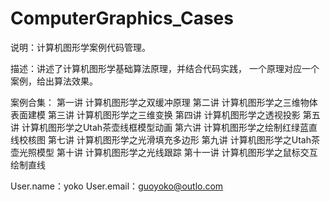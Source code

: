 # ComputerGraphics_Cases

说明：计算机图形学案例代码管理。

描述：讲述了计算机图形学基础算法原理，并结合代码实践，
一个原理对应一个案例，给出算法效果。

案例合集：
第一讲 计算机图形学之双缓冲原理
第二讲 计算机图形学之三维物体表面建模
第三讲 计算机图形学之三维变换
第四讲 计算机图形学之透视投影
第五讲 计算机图形学之Utah茶壶线框模型动画
第六讲 计算机图形学之绘制红绿蓝直线校核图
第七讲 计算机图形学之光滑填充多边形
第九讲 计算机图形学之Utah茶壶光照模型
第十讲 计算机图形学之光线跟踪
第十一讲 计算机图形学之鼠标交互绘制直线

User.name：yoko
User.email：guoyoko@outlo.com

